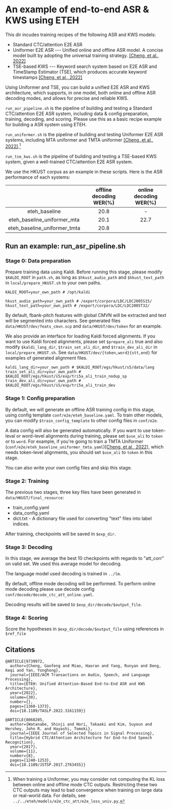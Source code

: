 # An example of end-to-end ASR & KWS using ETEH

This dir incudes training recipes of the following ASR and KWS models:
- Standard CTC/attention E2E ASR
- Uniformer E2E ASR --- Unified online and offline ASR model. A concise model built by adopting the universal training strategy. [[Cheng, et al., 2022]](https://ieeexplore.ieee.org/document/9739972)
- TSE-based KWS --- Keyword search system based on E2E ASR and TimeStamp Estimator (TSE), which produces accurate keyword timestamps [[Cheng, et al., 2022]](https://ieeexplore.ieee.org/document/9739972)

Using Uniformer and TSE, you can build a unified E2E ASR and KWS architecture, which supports, in one model, both online and offline ASR decoding modes, and allows for precise and reliable KWS.

`run_asr_pipeline.sh` is the pipeline of building and testing a Standard CTC/attention E2E ASR system, including data & config preparation, training, decoding, and scoring. Please use this as a basic recipe example for building a ASR system using ETEH.

`run_uniformer.sh` is the pipeline of building and testing Uniformer E2E ASR systems, including MTA uniformer and TMTA uniformer [[Cheng, et al., 2022]](https://ieeexplore.ieee.org/document/9739972).[^1]

[^1]: When training a Uniformer, you may consider not computing the KL loss between online and offline mode CTC outputs. Restricting these two CTC outputs may lead to bad convergence when training on large data or real-world data. For details, see `../../eteh/models/e2e_ctc_att/e2e_loss_univ.py`.

`run_tse_kws.sh` is the pipeline of building and testing a TSE-based KWS system, given a well-trained CTC/attention E2E ASR system.

We use the HKUST corpus as an example in these scripts. Here is the ASR performance of each systems:

||offline decoding WER(%)|online decoding WER(%)|
|:-:|:-:|:-:|
|eteh_baseline|20.8|\-|
|eteh_baseline_uniformer_mta|20.1|22.7|
|eteh_baseline_uniformer_tmta|20.8||



## Run an example: run_asr_pipeline.sh

### Stage 0: Data preparation
Prepare training data using Kaldi.
Before running this stage, please modify `$KALDI_ROOT` in `path.sh`, as long as `$hkust_audio_path` and `$hkust_text_path` in `local/prepare_HKUST.sh` to your own paths.
```
KALDI_ROOT=your_own_path # /opt/kaldi
```
```
hkust_audio_path=your_own_path # /export/corpora/LDC/LDC2005S15/
hkust_text_path=your_own_path # /export/corpora/LDC/LDC2005T32/
```

By default, fbank-pitch features with global CMVN will be extracted and text will be segmented into characters. See generated files `data/HKUST/dev/feats_cmvn.scp` and `data/HKUST/dev/token` for an example.

We also provide an interface for loading Kaldi forced alignments.
If you want to use Kaldi forced alignments, please set `$prepare_ali` true and also modify `$kaldi_lang_dir`, `$train_set_ali_dir`, and `$train_dev_ali_dir` in `local/prepare_HKUST.sh`. See `data/HKUST/dev/{token,word}{stt,end}` for examples of generated alignment files.
```
kaldi_lang_dir=your_own_path # $KALDI_ROOT/egs/hkust/s5/data/lang
train_set_ali_dir=your_own_path # $KALDI_ROOT/egs/hkust/s5/exp/tri5a_ali_train_nodup_sp
train_dev_ali_dir=your_own_path # $KALDI_ROOT/egs/hkust/s5/exp/tri5a_ali_train_dev
```

### Stage 1: Config preparation
By default, we will generate an offline ASR training config in this stage, using config template `conf/e2e/eteh_baseline.yaml`.
To train other models, you can modify `$train_config_template` to other config files in `conf/e2e`.

A data config will also be generated automatically. If you want to use token-leval or word-level alignments during training, please set `$use_ali` to `token` or to `word`. For example, if you're going to train a TMTA Uniformer (`conf/e2e/eteh_baseline_uniformer_tmta.yaml`)[[Cheng, et al., 2022]](https://ieeexplore.ieee.org/document/9739972), which needs token-level alignments, you should set `$use_ali` to `token` in this stage.

You can also write your own config files and skip this stage.

### Stage 2: Training
The previous two stages, three key files have been generated in `data/HKUST/final_resource`:
- train_config.yaml
- data_config.yaml
- dict.txt - A dictionary file used for converting "text" files into label indices.

After training, checkpoints will be saved in `$exp_dir`.

### Stage 3: Decoding
In this stage, we average the best 10 checkpoints with regards to "att_corr" on valid set. We used this average model for decoding.

The language model used decoding is trained in `../lm`. 

By default, offline mode decoding will be performed. To perform online mode decoding please use decode config `conf/decode/decode_ctc_att_online.yaml`.

Decoding results will be saved to `$exp_dir/decode/$output_file`.

### Stage 4: Scoring
Score the hypotheses in `$exp_dir/decode/$output_file` using references in `$ref_file` 

## Citations
```
@ARTICLE{9739972,
  author={Cheng, Gaofeng and Miao, Haoran and Yang, Runyan and Deng, Keqi and Yan, Yonghong},
  journal={IEEE/ACM Transactions on Audio, Speech, and Language Processing}, 
  title={ETEH: Unified Attention-Based End-to-End ASR and KWS Architecture}, 
  year={2022},
  volume={30},
  number={},
  pages={1360-1373},
  doi={10.1109/TASLP.2022.3161159}}

@ARTICLE{8068205,
  author={Watanabe, Shinji and Hori, Takaaki and Kim, Suyoun and Hershey, John R. and Hayashi, Tomoki},
  journal={IEEE Journal of Selected Topics in Signal Processing}, 
  title={Hybrid CTC/Attention Architecture for End-to-End Speech Recognition}, 
  year={2017},
  volume={11},
  number={8},
  pages={1240-1253},
  doi={10.1109/JSTSP.2017.2763455}}
```
